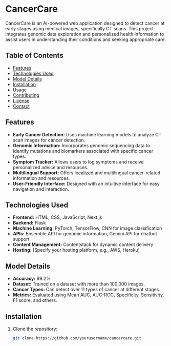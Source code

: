 # CancerCare

CancerCare is an AI-powered web application designed to detect cancer at early stages using medical images, specifically CT scans. This project integrates genomic data exploration and personalized health information to assist users in understanding their conditions and seeking appropriate care.

## Table of Contents
- [Features](#features)
- [Technologies Used](#technologies-used)
- [Model Details](#model-details)
- [Installation](#installation)
- [Usage](#usage)
- [Contributing](#contributing)
- [License](#license)
- [Contact](#contact)

## Features
- **Early Cancer Detection:** Uses machine learning models to analyze CT scan images for cancer detection.
- **Genomic Information:** Incorporates genomic sequencing data to identify mutations and biomarkers associated with specific cancer types.
- **Symptom Tracker:** Allows users to log symptoms and receive personalized advice and resources.
- **Multilingual Support:** Offers localized and multilingual cancer-related information and resources.
- **User-Friendly Interface:** Designed with an intuitive interface for easy navigation and interaction.

## Technologies Used
- **Frontend:** HTML, CSS, JavaScript, Next.js
- **Backend:** Flask
- **Machine Learning:** PyTorch, TensorFlow, CNN for image classification
- **APIs:** Ensemble API for genomic information, Gemini API for chatbot support
- **Content Management:** Contentstack for dynamic content delivery
- **Hosting:** [Specify your hosting platform, e.g., AWS, Heroku]

## Model Details
- **Accuracy:** 99.2%
- **Dataset:** Trained on a dataset with more than 100,000 images.
- **Cancer Types:** Can detect over 11 types of cancer at different stages.
- **Metrics:** Evaluated using Mean AUC, AUC-ROC, Specificity, Sensitivity, F1 score, and others.

## Installation
1. Clone the repository:
   ```bash
   git clone https://github.com/yourusername/cancercare.git
